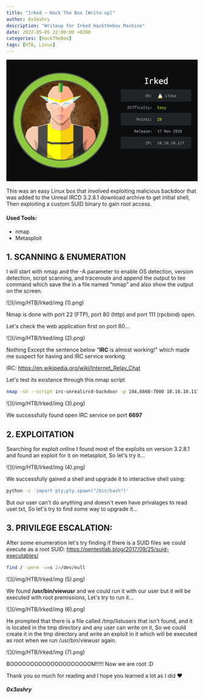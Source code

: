 ```yaml
---
title: "Irked — Hack The Box [Write-up]"
author: 0x3ashry
description: "Writeup for Irked Hackthebox Machine"
date: 2022-05-05 22:00:00 +0200
categories: [HackTheBox]
tags: [HTB, Linux]
---
```


![](/img/HTB/Irked/Irked.png)

This was an easy Linux box that involved exploiting malicious backdoor that was added to the Unreal IRCD 3.2.8.1 download archive to get initial shell, Then exploiting a custom SUID binary to gain root access.

#### Used Tools:
- nmap
- Metasploit


## 1. SCANNING & ENUMERATION

I will start with nmap and the -A parameter to enable OS detection, version detection, script scanning, and traceroute and append the output to tee command which save the in a file named “nmap” and also show the output on the screen.

![](/img/HTB/Irked/img (1).png)

Nmap is done with port 22 (FTP), port 80 (http) and port 111 (rpcbind) open.

Let's check the web application first on port 80...

![](/img/HTB/Irked/img (2).png)

Nothing Except the sentence below "**IRC** is almost working!" which made me suspect for having and IRC service working

IRC: https://en.wikipedia.org/wiki/Internet_Relay_Chat

Let's test its existance through this nmap script

```bash
nmap -sV --script irc-unrealircd-backdoor -p 194,6660-7000 10.10.10.117
````
![](/img/HTB/Irked/img (3).png)

We successfully found open IRC service on port **6697**


## 2. EXPLOITATION

Searching for exploit online I found most of the exploits on version 3.2.8.1 and found an exploit for it on metasploit, So let's try it...

![](/img/HTB/Irked/img (4).png)

We successfully gained a shell and upgrade it to interactive shell using:

```bash
python -c 'import pty;pty.spawn("/bin/bash")'
```

But our user can't do anything and doesn't even have privalages to read user.txt, So let's try to find some way to upgrade it...


## 3. PRIVILEGE ESCALATION:

After some enumeration let's try finding if there is a SUID files we could execute as a root
SUID: https://pentestlab.blog/2017/09/25/suid-executables/

```bash
find / -perm -u=s 2>/dev/null
```

![](/img/HTB/Irked/img (5).png)

We found **/usr/bin/viewusr** and we could run it with our user but it will be executed with root premissions, Let's try to run it...

![](/img/HTB/Irked/img (6).png)

He prompted that there is a file called /tmp/listusers that isn't found, and it is located in the tmp directory and any user can write on it, So we could create it in the tmp directory and write an exploit in it which will be executed as root when we run /usr/bin/viewusr again.

![](/img/HTB/Irked/img (7).png)

BOOOOOOOOOOOOOOOOOOOOM!!!!! Now we are root :D

Thank you so much for reading and I hope you learned a lot as I did ❤

#### ***0x3ashry***